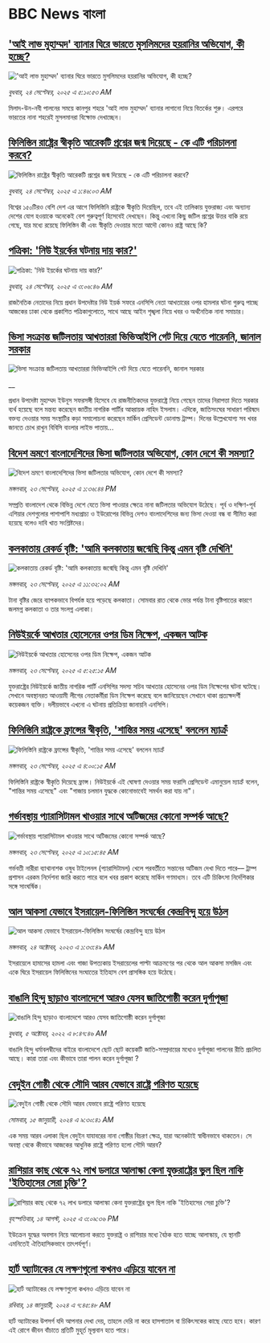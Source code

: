 # BBC News বাংলা## ['আই লাভ মুহাম্মদ' ব্যানার ঘিরে ভারতে মুসলিমদের হয়রানির অভিযোগ, কী হচ্ছে?](https://www.bbc.com/bengali/articles/cewnj2wl5e8o?at_medium=RSS&at_campaign=rss?at_campaign=githubrss)!['আই লাভ মুহাম্মদ' ব্যানার ঘিরে ভারতে মুসলিমদের হয়রানির অভিযোগ, কী হচ্ছে?](https://ichef.bbci.co.uk/ace/ws/240/cpsprodpb/3a9d/live/5b2e7570-98fb-11f0-928c-71dbb8619e94.jpg)_বুধবার, ২৪ সেপ্টেম্বর, ২০২৫ এ ৫:১০:৫৩ AM_মিলাদ-উন-নবী পালনের সময়ে কানপুর শহরে 'আই লাভ মুহাম্মদ' ব্যানার লাগানো নিয়ে বিতর্কের শুরু। এরপরে ভারতের নানা শহরেই মুসলমানরা বিক্ষোভ দেখাচ্ছেন।## [ফিলিস্তিন রাষ্ট্রের স্বীকৃতি আরেকটি প্রশ্নের জন্ম দিয়েছে - কে এটি পরিচালনা করবে?](https://www.bbc.com/bengali/articles/c77dzyr1rrpo?at_medium=RSS&at_campaign=rss?at_campaign=githubrss)![ফিলিস্তিন রাষ্ট্রের স্বীকৃতি আরেকটি প্রশ্নের জন্ম দিয়েছে - কে এটি পরিচালনা করবে?](https://ichef.bbci.co.uk/ace/ws/240/cpsprodpb/0cf3/live/41fa1bd0-9893-11f0-928c-71dbb8619e94.jpg)_বুধবার, ২৪ সেপ্টেম্বর, ২০২৫ এ ১:৪৬:০৩ AM_বিশ্বের ১৫০টিরও বেশি দেশ এর আগে ফিলিস্তিনি রাষ্ট্রকে স্বীকৃতি দিয়েছিল, তবে এই তালিকায় যুক্তরাজ্য এবং অন্যান্য দেশের যোগ হওয়াকে অনেকেই বেশ গুরুত্বপূর্ণ হিসেবেই দেখছেন। কিন্তু এখনো কিছু জটিল প্রশ্নের উত্তর বাকি রয়ে গেছে, যার মধ্যে রয়েছে ফিলিস্তিন কী এবং স্বীকৃতি দেওয়ার মতো আদৌ কোনও রাষ্ট্র আছে কি?## [পত্রিকা: 'নিউ ইয়র্কের ঘটনায় দায় কার?'](https://www.bbc.com/bengali/articles/cp3q4902d5po?at_medium=RSS&at_campaign=rss?at_campaign=githubrss)![পত্রিকা: 'নিউ ইয়র্কের ঘটনায় দায় কার?'](https://ichef.bbci.co.uk/ace/ws/240/cpsprodpb/71c7/live/43705cf0-98e7-11f0-858a-a904eacbef23.jpg)_বুধবার, ২৪ সেপ্টেম্বর, ২০২৫ এ ৩:০৬:৪৬ AM_রাজনৈতিক নেতাদের নিয়ে প্রধান উপদেষ্টার নিউ ইয়র্ক সফরে এনসিপি নেতা আখতারের ওপর হামলার ঘটনা গুরুত্ব পাচ্ছে আজকের ঢাকা থেকে প্রকাশিত পত্রিকাগুলোতে, সাথে আছে আইন শৃঙ্খলা নিয়ে খবর  ও অর্থনৈতিক নানা সমাচার।## [ভিসা সংক্রান্ত জটিলতায় আখতাররা ভিভিআইপি গেট দিয়ে যেতে পারেননি, জানাল সরকার](https://www.bbc.co.uk/bengali/live/cjd10995k00t?at_medium=RSS&at_campaign=rss?at_campaign=githubrss)![ভিসা সংক্রান্ত জটিলতায় আখতাররা ভিভিআইপি গেট দিয়ে যেতে পারেননি, জানাল সরকার](https://ichef.bbci.co.uk/ace/standard/240/cpsprodpb/1fb3/live/732df340-988c-11f0-af62-91486a511a31.jpg)__প্রধান উপদেষ্টা মুহাম্মদ ইউনূস সফরসঙ্গী হিসেবে যে রাজনীতিকদের যুক্তরাষ্ট্রে নিয়ে গেছেন তাদের নিরাপত্তা দিতে সরকার ব্যর্থ হয়েছে বলে মন্তব্য করেছেন জাতীয় নাগরিক পার্টির আহ্বায়ক নাহিদ ইসলাম। এদিকে, জাতিসংঘের সাধারণ পরিষদে বক্তব্য দেওয়ার সময় সংস্থাটির কড়া সমালোচনা করেছেন মার্কিন প্রেসিডেন্ট ডোনাল্ড ট্রাম্প। দিনের উল্লেখযোগ্য সব খবর জানতে চোখ রাখুন বিবিসি বাংলার লাইভ পাতায়...## [বিদেশ ভ্রমণে বাংলাদেশিদের ভিসা জটিলতার অভিযোগ, কোন দেশে কী সমস্যা?](https://www.bbc.com/bengali/articles/c87y425dn2jo?at_medium=RSS&at_campaign=rss?at_campaign=githubrss)![বিদেশ ভ্রমণে বাংলাদেশিদের ভিসা জটিলতার অভিযোগ, কোন দেশে কী সমস্যা?](https://ichef.bbci.co.uk/ace/ws/240/cpsprodpb/64e9/live/36ecd4f0-987d-11f0-8562-4f84fe3dcf98.jpg)_মঙ্গলবার, ২৩ সেপ্টেম্বর, ২০২৫ এ ১:৩৬:৪৪ PM_সম্প্রতি বাংলাদেশ থেকে বিভিন্ন দেশে যেতে ভিসা পাওয়ার ক্ষেত্রে নানা জটিলতার অভিযোগ উঠেছে। পূর্ব ও দক্ষিণ-পূর্ব এশিয়ার দেশগুলোর পাশাপাশি মধ্যপ্রাচ্য ও ইউরোপের বিভিন্ন দেশও বাংলাদেশিদের জন্য ভিসা দেওয়া বন্ধ বা সীমিত করা হয়েছে বলেও দাবি খাত সংশ্লিষ্টদের।## [কলকাতায় রেকর্ড বৃষ্টি: 'আমি কলকাতায় জন্মেছি কিন্তু এমন বৃষ্টি দেখিনি'](https://www.bbc.com/bengali/articles/c0q7p9p1dkjo?at_medium=RSS&at_campaign=rss?at_campaign=githubrss)![কলকাতায় রেকর্ড বৃষ্টি: 'আমি কলকাতায় জন্মেছি কিন্তু এমন বৃষ্টি দেখিনি'](https://ichef.bbci.co.uk/ace/ws/240/cpsprodpb/9f7b/live/e4407c90-985c-11f0-858a-a904eacbef23.jpg)_মঙ্গলবার, ২৩ সেপ্টেম্বর, ২০২৫ এ ১১:৩২:০২ AM_টানা বৃষ্টির জেরে ব্যাপকভাবে বিপর্যস্ত হয়ে পড়েছে কলকাতা। সোমবার রাত থেকে ভোর পর্যন্ত টানা বৃষ্টিপাতের কারণে জলমগ্ন কলকাতা ও তার সংলগ্ন এলাকা।## [নিউইয়র্কে আখতার হোসেনের ওপর ডিম নিক্ষেপ, একজন আটক](https://www.bbc.com/bengali/articles/cevz1n9jz28o?at_medium=RSS&at_campaign=rss?at_campaign=githubrss)![নিউইয়র্কে আখতার হোসেনের ওপর ডিম নিক্ষেপ, একজন আটক](https://ichef.bbci.co.uk/ace/ws/240/cpsprodpb/4cf8/live/d4f38e00-9837-11f0-945a-2f8008cb7eb7.png)_মঙ্গলবার, ২৩ সেপ্টেম্বর, ২০২৫ এ ৫:২৫:১৫ AM_যুক্তরাষ্ট্রের নিউইয়র্কে জাতীয় নাগরিক পার্টি এনসিপির সদস্য সচিব আখতার হোসেনের ওপর ডিম নিক্ষেপের ঘটনা ঘটেছে। সেখানে অবস্থানরত আওয়ামী লীগের নেতাকর্মীরা ডিম নিক্ষেপ করেছে বলে জানিয়েছেন সেখানে থাকা প্রত্যক্ষদর্শী কয়েকজন ব্যক্তি। দলীয়ভাবে এখনাে এ ঘটনায় প্রতিক্রিয়া জানায়নি এনসিপি।## [ফিলিস্তিনি রাষ্ট্রকে ফ্রান্সের স্বীকৃতি, 'শান্তির সময় এসেছে' বললেন ম্যাক্রঁ](https://www.bbc.com/bengali/articles/cvg4krml7m2o?at_medium=RSS&at_campaign=rss?at_campaign=githubrss)![ফিলিস্তিনি রাষ্ট্রকে ফ্রান্সের স্বীকৃতি, 'শান্তির সময় এসেছে' বললেন ম্যাক্রঁ](https://ichef.bbci.co.uk/ace/ws/240/cpsprodpb/82f5/live/57618570-982b-11f0-9949-9f34e91737e4.jpg)_মঙ্গলবার, ২৩ সেপ্টেম্বর, ২০২৫ এ ৪:০০:১৫ AM_ফিলিস্তিনি রাষ্ট্রকে স্বীকৃতি দিয়েছে ফ্রান্স। নিউইয়র্কে এই ঘোষণা দেওয়ার সময় ফরাসি প্রেসিডেন্ট এমানুয়েল ম্যাক্রঁ বলেন, "শান্তির সময় এসেছে" এবং "গাজায় চলমান যুদ্ধকে কোনোভাবেই সমর্থন করা যায় না"।## [গর্ভাবস্থায় প্যারাসিটামল খাওয়ার সাথে অটিজমের কোনো সম্পর্ক আছে?  ](https://www.bbc.com/bengali/articles/cr4q35qqvw4o?at_medium=RSS&at_campaign=rss?at_campaign=githubrss)![গর্ভাবস্থায় প্যারাসিটামল খাওয়ার সাথে অটিজমের কোনো সম্পর্ক আছে?  ](https://ichef.bbci.co.uk/ace/ws/240/cpsprodpb/e696/live/2f93b0b0-984c-11f0-928c-71dbb8619e94.jpg)_মঙ্গলবার, ২৩ সেপ্টেম্বর, ২০২৫ এ ১০:১৫:৪৫ AM_গর্ভবতী নারীরা ব্যাথানাশক ওষুধ টাইলেনল (প্যারাসিটামল) খেলে পরবর্তীতে সন্তানের অটিজম দেখা দিতে পারে–– ট্রাম্প প্রশাসন এরকম নির্দেশনা জারি করতে পারে বলে খবর প্রকাশ করেছে মার্কিন গণমাধ্যম। তবে এটি চিকিৎসা নির্দেশিকার সঙ্গে সাংঘর্ষিক।## [আল আকসা যেভাবে ইসরায়েল-ফিলিস্তিন সংঘর্ষের কেন্দ্রবিন্দু হয়ে উঠল](https://www.bbc.com/bengali/articles/cw9v2vr7jdpo?at_medium=RSS&at_campaign=rss?at_campaign=githubrss)![আল আকসা যেভাবে ইসরায়েল-ফিলিস্তিন সংঘর্ষের কেন্দ্রবিন্দু হয়ে উঠল](https://ichef.bbci.co.uk/ace/ws/240/cpsprodpb/29c7/live/de7fe310-71b0-11ee-b315-7d1db3f558c6.jpg)_মঙ্গলবার, ২৪ অক্টোবর, ২০২৩ এ ১:৩৩:৪৯ AM_ইসরায়েলে হামাসের হামলা এবং গাজা উপত্যকায় ইসরায়েলের পাল্টা আক্রমণের পর থেকে আল আকসা মসজিদ এবং একে ঘিরে ইসরায়েল ফিলিস্তিনের সংঘাতের ইতিহাস বেশ প্রাসঙ্গিক হয়ে উঠেছে।## [বাঙালি হিন্দু ছাড়াও বাংলাদেশে আরও যেসব জাতিগোষ্ঠী করেন দুর্গাপূজা](https://www.bbc.com/bengali/news-63121153?at_medium=RSS&at_campaign=rss?at_campaign=githubrss)![বাঙালি হিন্দু ছাড়াও বাংলাদেশে আরও যেসব জাতিগোষ্ঠী করেন দুর্গাপূজা](https://ichef.bbci.co.uk/ace/standard/240/cpsprodpb/85EF/production/_126978243_tripura.jpg)_বুধবার, ৫ অক্টোবর, ২০২২ এ ৮:৪৭:৪৬ AM_বাঙালি হিন্দু ধর্মাবলম্বীদের বাইরে বাংলাদেশে ছোট ছোট কয়েকটি জাতি-সম্প্রদায়ের মধ্যেও দুর্গাপূজা পালনের রীতি প্রচলিত আছে। কারা তারা এবং কীভাবে তারা পালন করেন দুর্গাপূজা ?## [বেদুইন গোষ্ঠী থেকে সৌদি আরব যেভাবে রাষ্ট্রে পরিণত হয়েছে](https://www.bbc.com/bengali/articles/cv245k80eyyo?at_medium=RSS&at_campaign=rss?at_campaign=githubrss)![বেদুইন গোষ্ঠী থেকে সৌদি আরব যেভাবে রাষ্ট্রে পরিণত হয়েছে](https://ichef.bbci.co.uk/ace/ws/240/cpsprodpb/a416/live/85d0e1a0-a226-11ee-bfd7-bb32476b6a5c.jpg)_সোমবার, ১৫ জানুয়ারী, ২০২৪ এ ৯:৩০:৪১ AM_এক সময় আরব এলাকা ছিল বেদুইন যাযাবরের নানা গোষ্ঠীর বিচরণ ক্ষেত্র, যারা অনেকটাই স্বাধীনভাবে থাকতেন। সে অবস্থা থেকে কীভাবে আজকের আধুনিক রাষ্ট্রে পরিণত হলো সৌদি আরব?## [রাশিয়ার কাছ থেকে ৭২ লাখ ডলারে আলাস্কা কেনা যুক্তরাষ্ট্রের ভুল ছিল নাকি 'ইতিহাসের সেরা চুক্তি'?](https://www.bbc.com/bengali/articles/c2kzpq131nzo?at_medium=RSS&at_campaign=rss?at_campaign=githubrss)![রাশিয়ার কাছ থেকে ৭২ লাখ ডলারে আলাস্কা কেনা যুক্তরাষ্ট্রের ভুল ছিল নাকি 'ইতিহাসের সেরা চুক্তি'?](https://ichef.bbci.co.uk/ace/ws/240/cpsprodpb/72b4/live/8b981eb0-78ed-11f0-8071-1788c7e8ae0e.jpg)_বৃহস্পতিবার, ১৪ আগস্ট, ২০২৫ এ ৩:০৯:৩৬ PM_ইউক্রেন যুদ্ধের অবসান নিয়ে আলোচনা করতে যুক্তরাষ্ট্র ও রাশিয়ার মধ্যে বৈঠক হতে যাচ্ছে আলাস্কায়, যে স্থানটি এমনিতেই ঐতিহাসিকভাবে তাৎপর্যপূর্ণ।## [হার্ট অ্যাটাকের যে লক্ষণগুলো কখনও এড়িয়ে যাবেন না](https://www.bbc.com/bengali/articles/c72yqzd5q1jo?at_medium=RSS&at_campaign=rss?at_campaign=githubrss)![হার্ট অ্যাটাকের যে লক্ষণগুলো কখনও এড়িয়ে যাবেন না](https://ichef.bbci.co.uk/ace/ws/240/cpsprodpb/d550/live/00b4c4d0-a31d-11ee-a161-25dd32717e28.jpg)_রবিবার, ১৪ জানুয়ারী, ২০২৪ এ ৭:৪৫:৪৮ AM_হার্ট অ্যাটাকের উপসর্গ যদি আপনার দেখা দেয়, তাহলে দেরি না করে হাসপাতাল বা চিকিৎসকের কাছে যেতে হবে। কারণ এই রোগে জীবন বাঁচাতে প্রতিটি মুহূর্ত মূল্যবান হতে পারে।